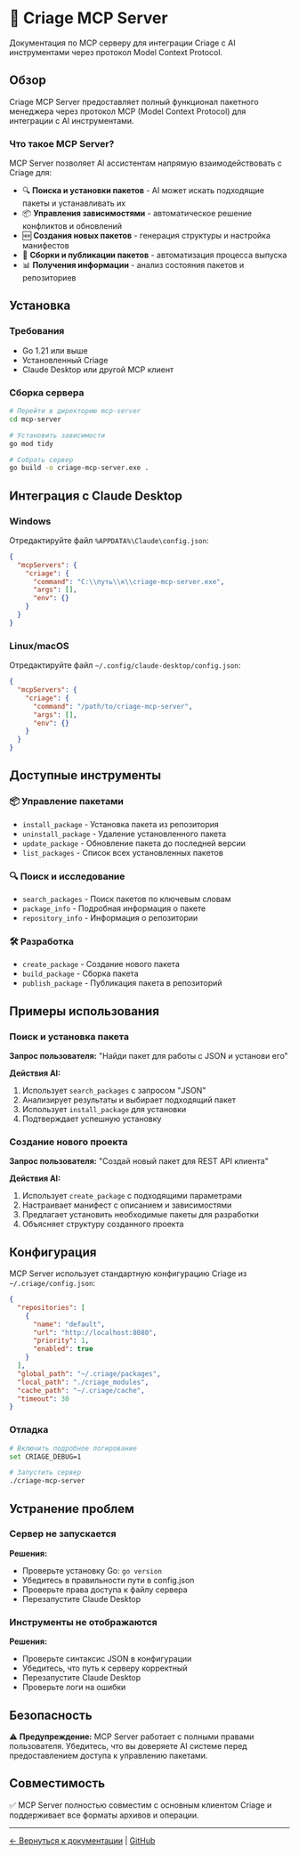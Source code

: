 # 🤖 Criage MCP Server

Документация по MCP серверу для интеграции Criage с AI инструментами через протокол Model Context Protocol.

## Обзор

Criage MCP Server предоставляет полный функционал пакетного менеджера через протокол MCP (Model Context Protocol) для интеграции с AI инструментами.

### Что такое MCP Server?

MCP Server позволяет AI ассистентам напрямую взаимодействовать с Criage для:

- 🔍 **Поиска и установки пакетов** - AI может искать подходящие пакеты и устанавливать их
- 📦 **Управления зависимостями** - автоматическое решение конфликтов и обновлений
- 🆕 **Создания новых пакетов** - генерация структуры и настройка манифестов
- 🔨 **Сборки и публикации пакетов** - автоматизация процесса выпуска
- 📊 **Получения информации** - анализ состояния пакетов и репозиториев

## Установка

### Требования

- Go 1.21 или выше
- Установленный Criage
- Claude Desktop или другой MCP клиент

### Сборка сервера

```bash
# Перейти в директорию mcp-server
cd mcp-server

# Установить зависимости
go mod tidy

# Собрать сервер
go build -o criage-mcp-server.exe .
```

## Интеграция с Claude Desktop

### Windows

Отредактируйте файл `%APPDATA%\Claude\config.json`:

```json
{
  "mcpServers": {
    "criage": {
      "command": "C:\\путь\\к\\criage-mcp-server.exe",
      "args": [],
      "env": {}
    }
  }
}
```

### Linux/macOS

Отредактируйте файл `~/.config/claude-desktop/config.json`:

```json
{
  "mcpServers": {
    "criage": {
      "command": "/path/to/criage-mcp-server",
      "args": [],
      "env": {}
    }
  }
}
```

## Доступные инструменты

### 📦 Управление пакетами

- `install_package` - Установка пакета из репозитория
- `uninstall_package` - Удаление установленного пакета
- `update_package` - Обновление пакета до последней версии
- `list_packages` - Список всех установленных пакетов

### 🔍 Поиск и исследование

- `search_packages` - Поиск пакетов по ключевым словам
- `package_info` - Подробная информация о пакете
- `repository_info` - Информация о репозитории

### 🛠️ Разработка

- `create_package` - Создание нового пакета
- `build_package` - Сборка пакета
- `publish_package` - Публикация пакета в репозиторий

## Примеры использования

### Поиск и установка пакета

**Запрос пользователя:** "Найди пакет для работы с JSON и установи его"

**Действия AI:**

1. Использует `search_packages` с запросом "JSON"
2. Анализирует результаты и выбирает подходящий пакет
3. Использует `install_package` для установки
4. Подтверждает успешную установку

### Создание нового проекта

**Запрос пользователя:** "Создай новый пакет для REST API клиента"

**Действия AI:**

1. Использует `create_package` с подходящими параметрами
2. Настраивает манифест с описанием и зависимостями
3. Предлагает установить необходимые пакеты для разработки
4. Объясняет структуру созданного проекта

## Конфигурация

MCP Server использует стандартную конфигурацию Criage из `~/.criage/config.json`:

```json
{
  "repositories": [
    {
      "name": "default",
      "url": "http://localhost:8080", 
      "priority": 1,
      "enabled": true
    }
  ],
  "global_path": "~/.criage/packages",
  "local_path": "./criage_modules",
  "cache_path": "~/.criage/cache",
  "timeout": 30
}
```

### Отладка

```bash
# Включить подробное логирование
set CRIAGE_DEBUG=1

# Запустить сервер
./criage-mcp-server
```

## Устранение проблем

### Сервер не запускается

**Решения:**

- Проверьте установку Go: `go version`
- Убедитесь в правильности пути в config.json
- Проверьте права доступа к файлу сервера
- Перезапустите Claude Desktop

### Инструменты не отображаются

**Решения:**

- Проверьте синтаксис JSON в конфигурации
- Убедитесь, что путь к серверу корректный
- Перезапустите Claude Desktop
- Проверьте логи на ошибки

## Безопасность

⚠️ **Предупреждение:** MCP Server работает с полными правами пользователя. Убедитесь, что вы доверяете AI системе перед предоставлением доступа к управлению пакетами.

## Совместимость

✅ MCP Server полностью совместим с основным клиентом Criage и поддерживает все форматы архивов и операции.

---

[← Вернуться к документации](docs_ru.html) | [GitHub](https://github.com/Zu-Krein/criage)
